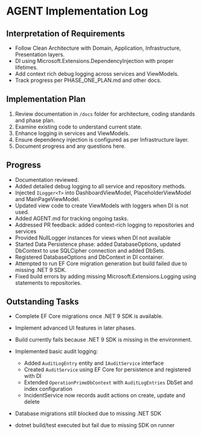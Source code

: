 # AGENT Implementation Log

## Interpretation of Requirements
- Follow Clean Architecture with Domain, Application, Infrastructure, Presentation layers.
- DI using Microsoft.Extensions.DependencyInjection with proper lifetimes.
- Add context rich debug logging across services and ViewModels.
- Track progress per PHASE_ONE_PLAN.md and other docs.

## Implementation Plan
1. Review documentation in `/docs` folder for architecture, coding standards and phase plan.
2. Examine existing code to understand current state.
3. Enhance logging in services and ViewModels.
4. Ensure dependency injection is configured as per Infrastructure layer.
5. Document progress and any questions here.

## Progress
- Documentation reviewed.
- Added detailed debug logging to all service and repository methods.
- Injected `ILogger<T>` into DashboardViewModel, PlaceholderViewModel and MainPageViewModel.
- Updated view code to create ViewModels with loggers when DI is not used.
- Added AGENT.md for tracking ongoing tasks.
- Addressed PR feedback: added context-rich logging to repositories and services
- Provided NullLogger instances for views when DI not available
- Started Data Persistence phase: added DatabaseOptions, updated DbContext to use SQLCipher connection and added DbSets.
- Registered DatabaseOptions and DbContext in DI container.
- Attempted to run EF Core migration generation but build failed due to missing .NET 9 SDK.
- Fixed build errors by adding missing Microsoft.Extensions.Logging using statements to repositories.

## Outstanding Tasks
- Complete EF Core migrations once .NET 9 SDK is available.
- Implement advanced UI features in later phases.

- Build currently fails because .NET 9 SDK is missing in the environment.
- Implemented basic audit logging:
  - Added `AuditLogEntry` entity and `IAuditService` interface
  - Created `AuditService` using EF Core for persistence and registered with DI
  - Extended `OperationPrimeDbContext` with `AuditLogEntries` DbSet and index configuration
  - IncidentService now records audit actions on create, update and delete
- Database migrations still blocked due to missing .NET SDK
- dotnet build/test executed but fail due to missing SDK on runner

